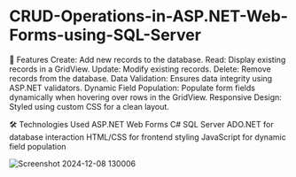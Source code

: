# CRUD-Operations-in-ASP.NET-Web-Forms-using-SQL-Server

🚀 Features
Create: Add new records to the database.
Read: Display existing records in a GridView.
Update: Modify existing records.
Delete: Remove records from the database.
Data Validation: Ensures data integrity using ASP.NET validators.
Dynamic Field Population: Populate form fields dynamically when hovering over rows in the GridView.
Responsive Design: Styled using custom CSS for a clean layout.

🛠️ Technologies Used
ASP.NET Web Forms
C#
SQL Server
ADO.NET for database interaction
HTML/CSS for frontend styling
JavaScript for dynamic field population

![Screenshot 2024-12-08 130006](https://github.com/user-attachments/assets/56ec2b3f-c3be-4b15-9ff6-cd5c9f87c4cc)
